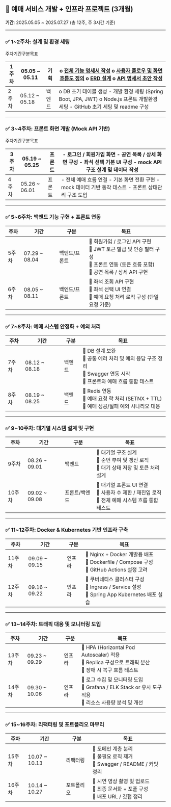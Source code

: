 ## 🎯 **예매 서비스 개발 + 인프라 프로젝트 (3개월)**

**기간**: 2025.05.05 ~ 2025.07.27 (총 12주, 주 3시간 기준)

---

### ✅ **1~2주차: 설계 및 환경 세팅**

주차기간구분목표

| 1주차 | 05.05 ~ 05.11 | 기획 | o [전체 기능 명세서 작성](https://tyge-ottesen-brahe.tistory.com/30)   o [사용자 플로우 및 화면 흐름도 정의](https://tyge-ottesen-brahe.tistory.com/29)   o [ERD 설계](https://tyge-ottesen-brahe.tistory.com/31)   o [API 명세서 초안 작성](https://tyge-ottesen-brahe.tistory.com/32) |
| --- | --- | --- | --- |
| 2주차 | 05.12 ~ 05.18 | 백엔드 | o DB 초기 테이블 생성   \- 개발 환경 세팅 (Spring Boot, JPA, JWT)   o Node.js 프론트 개발환경 세팅   \- GitHub 초기 세팅 및 readme 구성 |

---

### ✅ **3~4주차: 프론트 화면 개발 (Mock API 기반)**

주차기간구분목표

| 3주차 | 05.19 ~ 05.25 | 프론트 | \- 로그인 / 회원가입 화면   \- 공연 목록 / 상세 화면 구성   \- 좌석 선택 기본 UI 구성   \- mock API 구조 설계 및 데이터 작성 |
| --- | --- | --- | --- |
| 4주차 | 05.26 ~ 06.01 | 프론트 | \- 전체 예매 흐름 연결   \- 기본 화면 전환 구현   \- mock 데이터 기반 동작 테스트   \- 프론트 상태관리 구조 도입 |

---

### ✅ **5~6주차: 백엔드 기능 구현 + 프론트 연동**

| 주차 | 기간 | 구분 | 목표 |
|------|------|------|------|
| 5주차 | 07.29 ~ 08.04 | 백엔드/프론트 | 🔹 회원가입 / 로그인 API 구현<br>🔹 JWT 토큰 발급 및 인증 필터 구성<br>🔹 프론트 연동 (토큰 흐름 포함)<br>🔹 공연 목록 / 상세 API 구현 |
| 6주차 | 08.05 ~ 08.11 | 백엔드/프론트 | 🔹 좌석 조회 API 구현<br>🔹 좌석 선택 UI 연결<br>🔹 예매 요청 처리 로직 구성 (단일 요청 기준) |

---

### ✅ **7~8주차: 예매 시스템 안정화 + 예외 처리**

| 주차 | 기간 | 구분 | 목표 |
|------|------|------|------|
| 7주차 | 08.12 ~ 08.18 | 백엔드 | 🔹 DB 설계 보완<br>🔹 공통 에러 처리 및 예외 응답 구조 정리<br>🔹 Swagger 연동 시작<br>🔹 프론트와 예매 흐름 통합 테스트 |
| 8주차 | 08.19 ~ 08.25 | 백엔드 | 🔹 Redis 연동<br>🔹 예매 요청 락 처리 (SETNX + TTL)<br>🔹 예매 성공/실패 예외 시나리오 대응 |

---

### ✅ **9~10주차: 대기열 시스템 설계 및 구현**

| 주차 | 기간 | 구분 | 목표 |
|------|------|------|------|
| 9주차 | 08.26 ~ 09.01 | 백엔드 | 🔹 대기열 구조 설계<br>🔹 순번 부여 및 갱신 로직<br>🔹 대기 상태 저장 및 토큰 처리 설계 |
| 10주차 | 09.02 ~ 09.08 | 프론트/백엔드 | 🔹 대기열 프론트 UI 연결<br>🔹 사용자 수 제한 / 재진입 로직<br>🔹 전체 예매 시스템 흐름 통합 테스트 |

---

### ✅ **11~12주차: Docker & Kubernetes 기반 인프라 구축**

| 주차 | 기간 | 구분 | 목표 |
|------|------|------|------|
| 11주차 | 09.09 ~ 09.15 | 인프라 | 🔹 Nginx + Docker 개발용 배포<br>🔹 Dockerfile / Compose 구성<br>🔹 GitHub Actions 설정 고려 |
| 12주차 | 09.16 ~ 09.22 | 인프라 | 🔹 쿠버네티스 클러스터 구성<br>🔹 Ingress / Service 설정<br>🔹 Spring App Kubernetes 배포 실습 |

---

### ✅ **13~14주차: 트래픽 대응 및 모니터링 도입**

| 주차 | 기간 | 구분 | 목표 |
|------|------|------|------|
| 13주차 | 09.23 ~ 09.29 | 인프라 | 🔹 HPA (Horizontal Pod Autoscaler) 적용<br>🔹 Replica 구성으로 트래픽 분산<br>🔹 장애 시 복구 흐름 테스트 |
| 14주차 | 09.30 ~ 10.06 | 인프라 | 🔹 로그 수집 및 모니터링 도입<br>🔹 Grafana / ELK Stack or 유사 도구 적용<br>🔹 리소스 사용량 분석 및 개선 |

---

### ✅ **15~16주차: 리팩터링 및 포트폴리오 마무리**

| 주차 | 기간 | 구분 | 목표 |
|------|------|------|------|
| 15주차 | 10.07 ~ 10.13 | 리팩터링 | 🔹 도메인 계층 분리<br>🔹 불필요 로직 제거<br>🔹 Swagger / README / 커밋 정리 |
| 16주차 | 10.14 ~ 10.27 | 포트폴리오 | 🔹 시연 영상 촬영 및 업로드<br>🔹 최종 문서화 + 포폴 구성<br>🔹 배포 URL / 깃헙 정리 |

